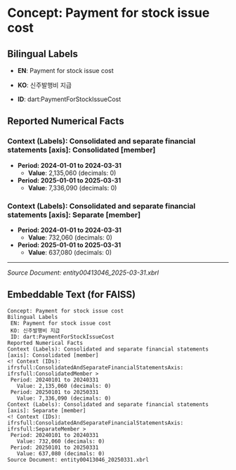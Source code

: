 # Concept: Payment for stock issue cost

## Bilingual Labels
- **EN**: Payment for stock issue cost
- **KO**: 신주발행비 지급

- **ID**: dart:PaymentForStockIssueCost

## Reported Numerical Facts

### **Context (Labels): Consolidated and separate financial statements [axis]: Consolidated [member]**
<!-- Context (IDs): ifrs-full:ConsolidatedAndSeparateFinancialStatementsAxis: ifrs-full:ConsolidatedMember -->
- **Period: 2024-01-01 to 2024-03-31**
  - **Value**: 2,135,060 (decimals: 0)
- **Period: 2025-01-01 to 2025-03-31**
  - **Value**: 7,336,090 (decimals: 0)

### **Context (Labels): Consolidated and separate financial statements [axis]: Separate [member]**
<!-- Context (IDs): ifrs-full:ConsolidatedAndSeparateFinancialStatementsAxis: ifrs-full:SeparateMember -->
- **Period: 2024-01-01 to 2024-03-31**
  - **Value**: 732,060 (decimals: 0)
- **Period: 2025-01-01 to 2025-03-31**
  - **Value**: 637,080 (decimals: 0)

---
*Source Document: entity00413046_2025-03-31.xbrl*
## Embeddable Text (for FAISS)
```text
Concept: Payment for stock issue cost
Bilingual Labels
 EN: Payment for stock issue cost
 KO: 신주발행비 지급
 ID: dart:PaymentForStockIssueCost
Reported Numerical Facts
Context (Labels): Consolidated and separate financial statements [axis]: Consolidated [member]
<! Context (IDs): ifrsfull:ConsolidatedAndSeparateFinancialStatementsAxis: ifrsfull:ConsolidatedMember >
 Period: 20240101 to 20240331
   Value: 2,135,060 (decimals: 0)
 Period: 20250101 to 20250331
   Value: 7,336,090 (decimals: 0)
Context (Labels): Consolidated and separate financial statements [axis]: Separate [member]
<! Context (IDs): ifrsfull:ConsolidatedAndSeparateFinancialStatementsAxis: ifrsfull:SeparateMember >
 Period: 20240101 to 20240331
   Value: 732,060 (decimals: 0)
 Period: 20250101 to 20250331
   Value: 637,080 (decimals: 0)
Source Document: entity00413046_20250331.xbrl
```